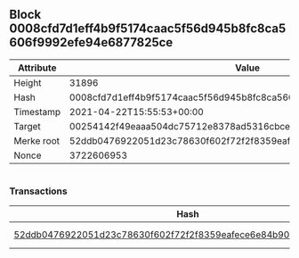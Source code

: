 ## Block 0008cfd7d1eff4b9f5174caac5f56d945b8fc8ca5606f9992efe94e6877825ce

Attribute | Value
--- | ---
Height | 31896
Hash | 0008cfd7d1eff4b9f5174caac5f56d945b8fc8ca5606f9992efe94e6877825ce
Timestamp | 2021-04-22T15:55:53+00:00
Target | 00254142f49eaaa504dc75712e8378ad5316cbcead634704b3734b6271167cc4
Merke root | 52ddb0476922051d23c78630f602f72f2f8359eafece6e84b909ee0abd755337
Nonce | 3722606953

```

```

### Transactions

Hash | Amount
--- | ---
[52ddb0476922051d23c78630f602f72f2f8359eafece6e84b909ee0abd755337](52ddb0476922051d23c78630f602f72f2f8359eafece6e84b909ee0abd755337.md) | 10.00000000 SKEPTI 

